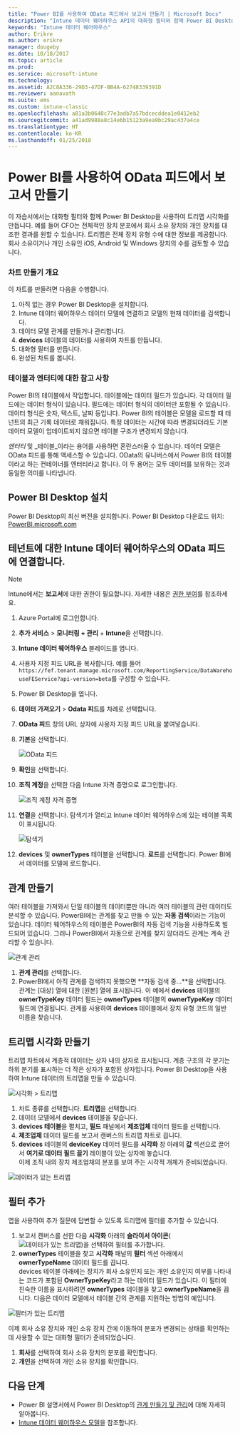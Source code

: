 ```yaml
---
title: "Power BI를 사용하여 OData 피드에서 보고서 만들기 | Microsoft Docs"
description: "Intune 데이터 웨어하우스 API의 대화형 필터와 함께 Power BI Desktop을 사용하여 트리맵 시각화를 만듭니다."
keywords: "Intune 데이터 웨어하우스"
author: Erikre
ms.author: erikre
manager: dougeby
ms.date: 10/18/2017
ms.topic: article
ms.prod: 
ms.service: microsoft-intune
ms.technology: 
ms.assetid: A2C8A336-29D3-47DF-BB4A-62748339391D
ms.reviewer: aanavath
ms.suite: ems
ms.custom: intune-classic
ms.openlocfilehash: a81a3b0648c77e3adb7a57bdcecddea1e0412eb2
ms.sourcegitcommit: a41ad9988a8c14e6b15123a9ea9bc29ac437a4ce
ms.translationtype: HT
ms.contentlocale: ko-KR
ms.lasthandoff: 01/25/2018
---
```

# <a name="create-a-report-from-the-odata-feed-with-power-bi"></a>Power BI를 사용하여 OData 피드에서 보고서 만들기

이 자습서에서는 대화형 필터와 함께 Power BI Desktop을 사용하여 트리맵 시각화를 만듭니다. 예를 들어 CFO는 전체적인 장치 분포에서 회사 소유 장치와 개인 장치를 대조한 결과를 원할 수 있습니다. 트리맵은 전체 장치 유형 수에 대한 정보를 제공합니다. 회사 소유이거나 개인 소유인 iOS, Android 및 Windows 장치의 수를 검토할 수 있습니다.

### <a name="overview-of-creating-the-chart"></a>차트 만들기 개요

이 차트를 만들려면 다음을 수행합니다.
1. 아직 없는 경우 Power BI Desktop을 설치합니다.
2. Intune 데이터 웨어하우스 데이터 모델에 연결하고 모델의 현재 데이터를 검색합니다.
3. 데이터 모델 관계를 만들거나 관리합니다.
4. **devices** 테이블의 데이터를 사용하여 차트를 만듭니다.
5. 대화형 필터를 만듭니다.
6. 완성된 차트를 봅니다.

### <a name="a-note-about-tables-and-entities"></a>테이블과 엔터티에 대한 참고 사항

Power BI의 테이블에서 작업합니다. 테이블에는 데이터 필드가 있습니다. 각 데이터 필드에는 데이터 형식이 있습니다. 필드에는 데이터 형식의 데이터만 포함될 수 있습니다. 데이터 형식은 숫자, 텍스트, 날짜 등입니다. Power BI의 테이블은 모델을 로드할 때 테넌트의 최근 기록 데이터로 채워집니다. 특정 데이터는 시간에 따라 변경되더라도 기본 데이터 모델이 업데이트되지 않으면 테이블 구조가 변경되지 않습니다.

_엔터티_ 및 _테이블_이라는 용어를 사용하면 혼란스러울 수 있습니다. 데이터 모델은 OData 피드를 통해 액세스할 수 있습니다. OData의 유니버스에서 Power BI의 테이블이라고 하는 컨테이너를 엔터티라고 합니다. 이 두 용어는 모두 데이터를 보유하는 것과 동일한 의미를 나타냅니다.

## <a name="install-power-bi-desktop"></a>Power BI Desktop 설치

Power BI Desktop의 최신 버전을 설치합니다. Power BI Desktop 다운로드 위치: [PowerBI.microsoft.com](https://powerbi.microsoft.com/desktop)

## <a name="connect-to-the-odata-feed-for-the-intune-data-warehouse-for-your-tenant"></a>테넌트에 대한 Intune 데이터 웨어하우스의 OData 피드에 연결합니다.

> [!Note]  
> Intune에서는 **보고서**에 대한 권한이 필요합니다. 자세한 내용은 [권한 부여](reports-api-url.md)를 참조하세요.

1. Azure Portal에 로그인합니다.
2. **추가 서비스** > **모니터링 + 관리** + **Intune**을 선택합니다.
3. **Intune 데이터 웨어하우스** 블레이드를 엽니다.
4. 사용자 지정 피드 URL을 복사합니다. 예를 들어 `https://fef.tenant.manage.microsoft.com/ReportingService/DataWarehouseFEService?api-version=beta`를 구성할 수 있습니다.
5. Power BI Desktop을 엽니다.
6. **데이터 가져오기** > **Odata 피드**를 차례로 선택합니다.
7. **OData 피드** 창의 URL 상자에 사용자 지정 피드 URL을 붙여넣습니다.
8. **기본**을 선택합니다.

    ![OData 피드](media/reports-create-01-odatafeed.png)

9. **확인**을 선택합니다.
10. **조직 계정**을 선택한 다음 Intune 자격 증명으로 로그인합니다. 

    ![조직 계정 자격 증명](media/reports-create-02-org-account.png)

11. **연결**을 선택합니다. 탐색기가 열리고 Intune 데이터 웨어하우스에 있는 테이블 목록이 표시됩니다. 

    ![탐색기](media/reports-create-02-loadentities.png)

12. **devices** 및 **ownerTypes** 테이블을 선택합니다.  **로드**를 선택합니다. Power BI에서 데이터를 모델에 로드합니다.

## <a name="create-a-relationship"></a>관계 만들기 

여러 테이블을 가져와서 단일 테이블의 데이터뿐만 아니라 여러 테이블의 관련 데이터도 분석할 수 있습니다.  PowerBI에는 관계를 찾고 만들 수 있는 **자동 검색**이라는 기능이 있습니다. 데이터 웨어하우스의 테이블은 PowerBI의 자동 검색 기능을 사용하도록 빌드되어 있습니다. 그러나 PowerBI에서 자동으로 관계를 찾지 않더라도 관계는 계속 관리할 수 있습니다.

![관계 관리](media/reports-create-03-managerelationships.png)

1. **관계 관리**를 선택합니다.
2. PowerBI에서 아직 관계를 검색하지 못했으면 **자동 검색 중...**을 선택합니다.  
관계는 [대상] 열에 대한 [원본] 열에 표시됩니다. 이 예에서 **devices** 테이블의 **ownerTypeKey** 데이터 필드는 **ownerTypes** 테이블의 **ownerTypeKey** 데이터 필드에 연결됩니다. 관계를 사용하여 **devices** 테이블에서 장치 유형 코드의 일반 이름을 찾습니다.

## <a name="create-a-treemap-visualization"></a>트리맵 시각화 만들기

트리맵 차트에서 계층적 데이터는 상자 내의 상자로 표시됩니다. 계층 구조의 각 분기는 하위 분기를 표시하는 더 작은 상자가 포함된 상자입니다. Power BI Desktop을 사용하여 Intune 데이터의 트리맵을 만들 수 있습니다.

![시각화 > 트리맵](media/reports-create-03-treemap.png)

1. 차트 종류를 선택합니다. **트리맵**을 선택합니다.
2. 데이터 모델에서 **devices** 테이블을 찾습니다.
3. **devices 테이블**을 펼치고, **필드** 패널에서 **제조업체** 데이터 필드를 선택합니다.
4. **제조업체** 데이터 필드를 보고서 캔버스의 트리맵 차트로 끕니다.
5. **devices** 테이블의 **deviceKey** 데이터 필드를 **시각화** 창 아래의 **값** 섹션으로 끌어서 **여기로 데이터 필드 끌기** 레이블이 있는 상자에 놓습니다.  
이제 조직 내의 장치 제조업체의 분포를 보여 주는 시각적 개체가 준비되었습니다.

![데이터가 있는 트리맵](media/reports-create-06-treemapwdata.png)

## <a name="add-a-filter"></a>필터 추가

앱을 사용하여 추가 질문에 답변할 수 있도록 트리맵에 필터를 추가할 수 있습니다. 

1. 보고서 캔버스를 선한 다음 **시각화** 아래의 **슬라이서 아이콘**(![데이터가 있는 트리맵](media/reports-create-slicer.png))을 선택하여 필터를 추가합니다.
2. **ownerTypes** 테이블을 찾고 **시각화** 패널의 **필터** 섹션 아래에서 **ownerTypeName** 데이터 필드를 끕니다.  
   devices 테이블 아래에는 장치가 회사 소유인지 또는 개인 소유인지 여부를 나타내는 코드가 포함된 **OwnerTypeKey**라고 하는 데이터 필드가 있습니다. 이 필터에 친숙한 이름을 표시하려면 **ownerTypes** 테이블을 찾고 **ownerTypeName**을 끕니다. 다음은 데이터 모델에서 테이블 간의 관계를 지원하는 방법의 예입니다.

![필터가 있는 트리맵](media/reports-create-08_ownertype.png)

이제 회사 소유 장치와 개인 소유 장치 간에 이동하여 분포가 변경되는 상태를 확인하는 데 사용할 수 있는 대화형 필터가 준비되었습니다.

1. **회사**를 선택하여 회사 소유 장치의 분포를 확인합니다.
2. **개인**을 선택하여 개인 소유 장치를 확인합니다.

## <a name="next-steps"></a>다음 단계

 - Power BI 설명서에서 Power BI Desktop의 [관계 만들기 및 관리](https://powerbi.microsoft.com/documentation/powerbi-desktop-create-and-manage-relationships/)에 대해 자세히 알아봅니다.
 - [Intune 데이터 웨어하우스 모델](https://docs.microsoft.com/intune/reports-ref-data-model)을 참조합니다.